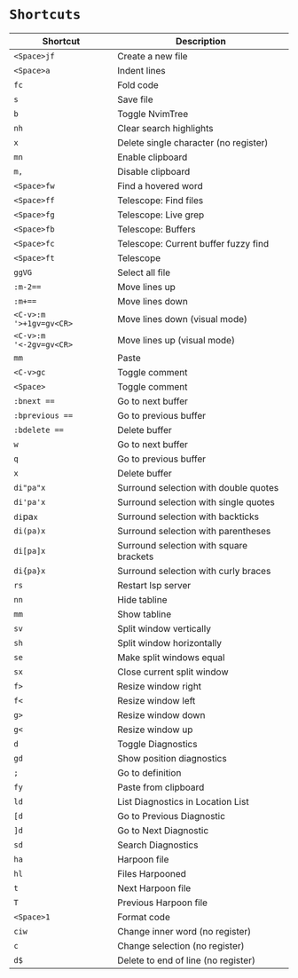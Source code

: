 # `Shortcuts`

| Shortcut                | Description                             |
| ----------------------- | --------------------------------------- |
| `<Space>jf`             | Create a new file                       |
| `<Space>a`              | Indent lines                            |
| `fc`                    | Fold code                               |
| `s`                     | Save file                               |
| `b`                     | Toggle NvimTree                         |
| `nh`                    | Clear search highlights                 |
| `x`                     | Delete single character (no register)   |
| `mn`                    | Enable clipboard                        |
| `m,`                    | Disable clipboard                       |
| `<Space>fw`             | Find a hovered word                     |
| `<Space>ff`             | Telescope: Find files                   |
| `<Space>fg`             | Telescope: Live grep                    |
| `<Space>fb`             | Telescope: Buffers                      |
| `<Space>fc`             | Telescope: Current buffer fuzzy find    |
| `<Space>ft`             | Telescope                               |
| `ggVG`                  | Select all file                         |
| `:m-2==`                | Move lines up                           |
| `:m+==`                 | Move lines down                         |
| `<C-v>:m '>+1gv=gv<CR>` | Move lines down (visual mode)           |
| `<C-v>:m '<-2gv=gv<CR>` | Move lines up (visual mode)             |
| `mm`                    | Paste                                   |
| `<C-v>gc`               | Toggle comment                          |
| `<Space>`               | Toggle comment                          |
| `:bnext ==`             | Go to next buffer                       |
| `:bprevious ==`         | Go to previous buffer                   |
| `:bdelete ==`           | Delete buffer                           |
| `w`                     | Go to next buffer                       |
| `q`                     | Go to previous buffer                   |
| `x`                     | Delete buffer                           |
| `di"pa"x`               | Surround selection with double quotes   |
| `di'pa'x`               | Surround selection with single quotes   |
| `di`pa`x`               | Surround selection with backticks       |
| `di(pa)x`               | Surround selection with parentheses     |
| `di[pa]x`               | Surround selection with square brackets |
| `di{pa}x`               | Surround selection with curly braces    |
| `rs`                    | Restart lsp server                      |
| `nn`                    | Hide tabline                            |
| `mm`                    | Show tabline                            |
| `sv`                    | Split window vertically                 |
| `sh`                    | Split window horizontally               |
| `se`                    | Make split windows equal                |
| `sx`                    | Close current split window              |
| `f>`                    | Resize window right                     |
| `f<`                    | Resize window left                      |
| `g>`                    | Resize window down                      |
| `g<`                    | Resize window up                        |
| `d`                     | Toggle Diagnostics                      |
| `gd`                    | Show position diagnostics               |
| `;`                     | Go to definition                        |
| `fy`                    | Paste from clipboard                    |
| `ld`                    | List Diagnostics in Location List       |
| `[d`                    | Go to Previous Diagnostic               |
| `]d`                    | Go to Next Diagnostic                   |
| `sd`                    | Search Diagnostics                      |
| `ha`                    | Harpoon file                            |
| `hl`                    | Files Harpooned                         |
| `t`                     | Next Harpoon file                       |
| `T`                     | Previous Harpoon file                   |
| `<Space>1`              | Format code                             |
| `ciw`                   | Change inner word (no register)         |
| `c`                     | Change selection (no register)          |
| `d$`                    | Delete to end of line (no register)     |
